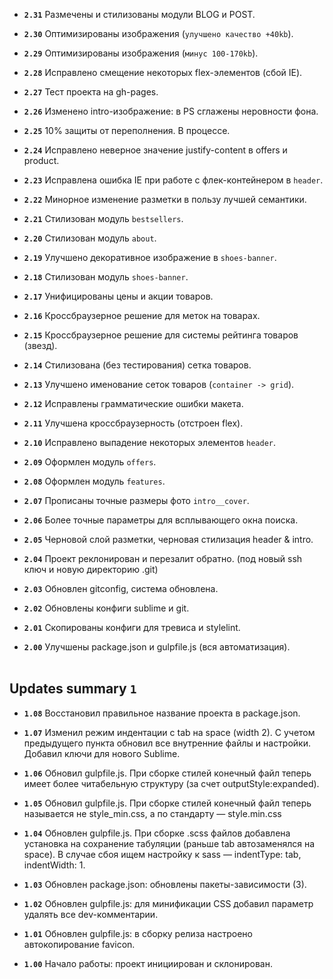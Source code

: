 - **`2.31`**  Размечены и стилизованы модули BLOG и POST.

- **`2.30`**  Оптимизированы изображения (`улучшено качество +40kb`).

- **`2.29`**  Оптимизированы изображения (`минус 100-170kb`).

- **`2.28`**  Исправлено смещение некоторых flex-элементов (сбой IE).

- **`2.27`**  Тест проекта на gh-pages.

- **`2.26`**  Изменено intro-изображение: в PS сглажены неровности фона.

- **`2.25`**  10% защиты от переполнения. В процессе.

- **`2.24`**  Исправлено неверное значение justify-content в offers и product.

- **`2.23`**  Исправлена ошибка IE при работе с флек-контейнером в `header`.

- **`2.22`**  Минорное изменение разметки в пользу лучшей семантики.

- **`2.21`**  Стилизован модуль `bestsellers`.

- **`2.20`**  Стилизован модуль `about`.

- **`2.19`**  Улучшено декоративное изображение в `shoes-banner`.

- **`2.18`**  Стилизован модуль `shoes-banner`.

- **`2.17`**  Унифицированы цены и акции товаров.

- **`2.16`**  Кроссбраузерное решение для меток на товарах.

- **`2.15`**  Кроссбраузерное решение для системы рейтинга товаров (звезд).

- **`2.14`**  Стилизована (без тестирования) сетка товаров.

- **`2.13`**  Улучшено именование сеток товаров (`container -> grid`).

- **`2.12`**  Исправлены грамматические ошибки макета.

- **`2.11`**  Улучшена кроссбраузерность (отстроен flex).

- **`2.10`**  Исправлено выпадение некоторых элементов `header`.

- **`2.09`**  Оформлен модуль `offers`.

- **`2.08`**  Оформлен модуль `features`.

- **`2.07`**  Прописаны точные размеры фото `intro__cover`.

- **`2.06`**  Более точные параметры для всплывающего окна поиска.

- **`2.05`**  Черновой слой разметки, черновая стилизация header & intro.

- **`2.04`**  Проект реклонирован и перезалит обратно. (под новый ssh ключ и новую директорию .git)

- **`2.03`**  Обновлен gitconfig, система обновлена.

- **`2.02`**  Обновлены конфиги sublime и git.

- **`2.01`**  Скопированы конфиги для тревиса и stylelint.

- **`2.00`**  Улучшены package.json и gulpfile.js (вся автоматизация).
<br><br>



Updates summary `1`
-------------------------
- **`1.08`**  Восстановил правильное название проекта в package.json.

- **`1.07`**  Изменил режим индентации с tab на space (width 2).
С учетом предыдущего пункта обновил все внутренние файлы и настройки.
Добавил ключи для нового Sublime.

- **`1.06`**  Обновил gulpfile.js.
При сборке стилей конечный файл теперь имеет более читабельную структуру (за счет outputStyle:expanded).

- **`1.05`**  Обновил gulpfile.js.
При сборке стилей конечный файл теперь называется не style_min.css, а по стандарту — style.min.css

- **`1.04`**  Обновлен gulpfile.js.
При сборке .scss файлов добавлена установка на сохранение табуляции (раньше tab автозаменялся на space).
В случае сбоя ищем настройку к sass — indentType: tab, indentWidth: 1.

- **`1.03`**  Обновлен package.json: обновлены пакеты-зависимости (3).

- **`1.02`**  Обновлен gulpfile.js: для минификации CSS добавил параметр удалять все dev-комментарии.

- **`1.01`**  Обновлен gulpfile.js: в сборку релиза настроено автокопирование favicon.

- **`1.00`**  Начало работы: проект инициирован и склонирован.
